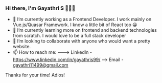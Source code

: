 ### Hi there, I'm Gayathri S 👋🇮🇳 


- 🔭 I’m currently working as a Frontend Developer. I work mainly on Vue.js/Quasar Framework. I know a little bit of React too 😀
- 🌱 I’m currently learning more on frontend and backend technologies from scratch. I would love to be a full stack developer
- 👯 I’m looking to collaborate with anyone who would want a pretty website.
- 📫 How to reach me: 
---> LinkedIn - https://www.linkedin.com/in/gayathris99/
--> Email -  gayathri11499@gmail.com


Thanks for your time! Adios!

